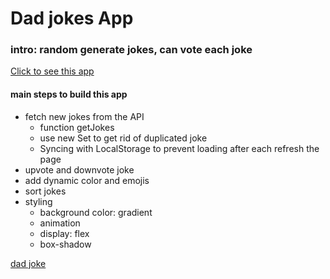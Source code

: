 # Dad jokes App

### intro: random generate jokes, can vote each joke

[Click to see this app](https://react-dad-joke-app.netlify.com)

#### main steps to build this app

- fetch new jokes from the API
  - function getJokes
  - use new Set to get rid of duplicated joke
  - Syncing with LocalStorage to prevent loading after each refresh the page
- upvote and downvote joke
- add dynamic color and emojis
- sort jokes
- styling
  - background color: gradient
  - animation
  - display: flex
  - box-shadow
  
[dad joke](https://github.com/xiaomingfu/dad-jokes/blob/master/dad-joke-app.gif)
